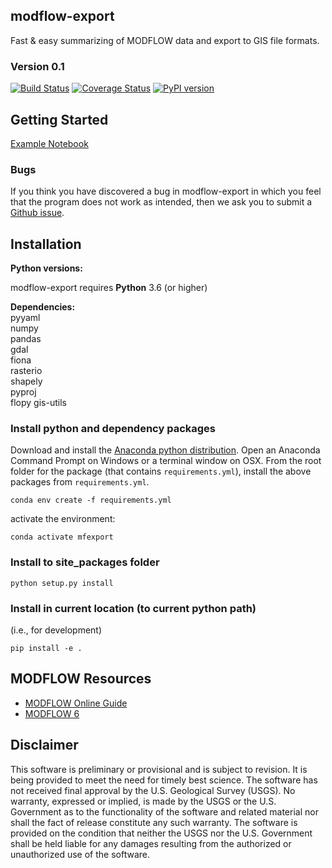 
modflow-export
-----------------------------------------------
Fast & easy summarizing of MODFLOW data and export to GIS file formats.

### Version 0.1
[![Build Status](https://travis-ci.com/aleaf/modflow-export.svg?branch=master)](https://travis-ci.com/aleaf/modflow-export.svg?branch=master)
[![Coverage Status](https://codecov.io/github/aleaf/modflow-export/coverage.svg?branch=master)](https://codecov.io/github/aleaf/modflow-export/coverage.svg?branch=master)
[![PyPI version](https://badge.fury.io/py/modflow-export.svg)](https://badge.fury.io/py/modflow-export)




Getting Started
-----------------------------------------------

[Example Notebook](Examples/modflow_nwt_example.ipynb)


### Bugs

If you think you have discovered a bug in modflow-export in which you feel that the program does not work as intended, then we ask you to submit a [Github issue](https://github.com/aleaf/modflow-export/labels/bug).


Installation
-----------------------------------------------

**Python versions:**

modflow-export requires **Python** 3.6 (or higher)

**Dependencies:**  
pyyaml  
numpy  
pandas  
gdal   
fiona  
rasterio  
shapely  
pyproj  
flopy
gis-utils

### Install python and dependency packages
Download and install the [Anaconda python distribution](https://www.anaconda.com/distribution/).
Open an Anaconda Command Prompt on Windows or a terminal window on OSX.
From the root folder for the package (that contains `requirements.yml`), install the above packages from `requirements.yml`.

```
conda env create -f requirements.yml
```
activate the environment:

```
conda activate mfexport
```
### Install to site_packages folder
```
python setup.py install
```
### Install in current location (to current python path)
(i.e., for development)  

```  
pip install -e .
```



MODFLOW Resources
-----------------------------------------------

+ [MODFLOW Online Guide](https://water.usgs.gov/ogw/modflow-nwt/MODFLOW-NWT-Guide/index.html?nwt_newton_solver.htm)
+ [MODFLOW 6](https://www.usgs.gov/software/modflow-6-usgs-modular-hydrologic-model)



Disclaimer
----------

This software is preliminary or provisional and is subject to revision. It is
being provided to meet the need for timely best science. The software has not
received final approval by the U.S. Geological Survey (USGS). No warranty,
expressed or implied, is made by the USGS or the U.S. Government as to the
functionality of the software and related material nor shall the fact of release
constitute any such warranty. The software is provided on the condition that
neither the USGS nor the U.S. Government shall be held liable for any damages
resulting from the authorized or unauthorized use of the software.

